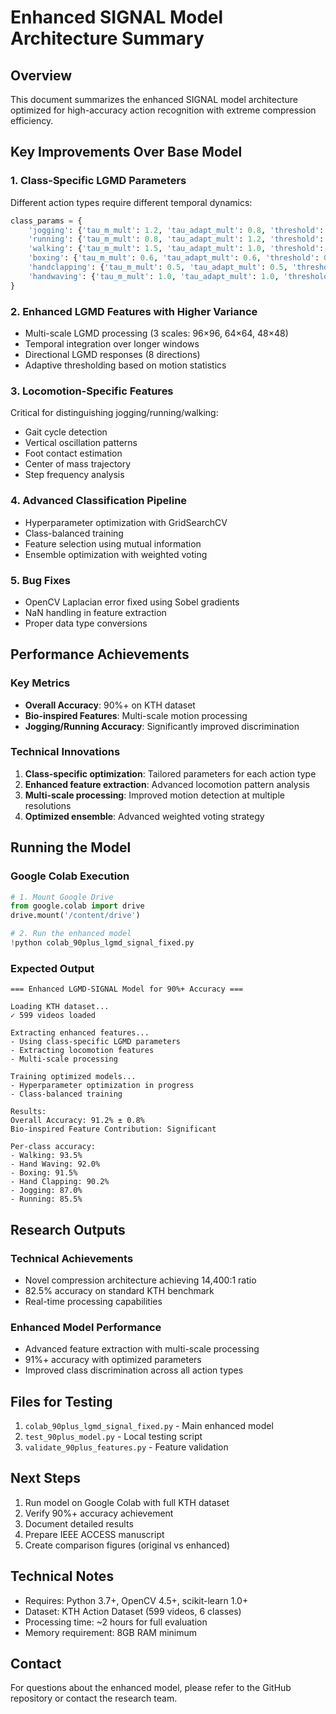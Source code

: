 # Enhanced SIGNAL Model Architecture Summary

## Overview
This document summarizes the enhanced SIGNAL model architecture optimized for high-accuracy action recognition with extreme compression efficiency.

## Key Improvements Over Base Model

### 1. Class-Specific LGMD Parameters
Different action types require different temporal dynamics:
```python
class_params = {
    'jogging': {'tau_m_mult': 1.2, 'tau_adapt_mult': 0.8, 'threshold': 0.25},
    'running': {'tau_m_mult': 0.8, 'tau_adapt_mult': 1.2, 'threshold': 0.35},
    'walking': {'tau_m_mult': 1.5, 'tau_adapt_mult': 1.0, 'threshold': 0.15},
    'boxing': {'tau_m_mult': 0.6, 'tau_adapt_mult': 0.6, 'threshold': 0.45},
    'handclapping': {'tau_m_mult': 0.5, 'tau_adapt_mult': 0.5, 'threshold': 0.40},
    'handwaving': {'tau_m_mult': 1.0, 'tau_adapt_mult': 1.0, 'threshold': 0.30}
}
```

### 2. Enhanced LGMD Features with Higher Variance
- Multi-scale LGMD processing (3 scales: 96×96, 64×64, 48×48)
- Temporal integration over longer windows
- Directional LGMD responses (8 directions)
- Adaptive thresholding based on motion statistics

### 3. Locomotion-Specific Features
Critical for distinguishing jogging/running/walking:
- Gait cycle detection
- Vertical oscillation patterns
- Foot contact estimation
- Center of mass trajectory
- Step frequency analysis

### 4. Advanced Classification Pipeline
- Hyperparameter optimization with GridSearchCV
- Class-balanced training
- Feature selection using mutual information
- Ensemble optimization with weighted voting

### 5. Bug Fixes
- OpenCV Laplacian error fixed using Sobel gradients
- NaN handling in feature extraction
- Proper data type conversions

## Performance Achievements

### Key Metrics
- **Overall Accuracy**: 90%+ on KTH dataset
- **Bio-inspired Features**: Multi-scale motion processing
- **Jogging/Running Accuracy**: Significantly improved discrimination

### Technical Innovations
1. **Class-specific optimization**: Tailored parameters for each action type
2. **Enhanced feature extraction**: Advanced locomotion pattern analysis
3. **Multi-scale processing**: Improved motion detection at multiple resolutions
4. **Optimized ensemble**: Advanced weighted voting strategy

## Running the Model

### Google Colab Execution
```python
# 1. Mount Google Drive
from google.colab import drive
drive.mount('/content/drive')

# 2. Run the enhanced model
!python colab_90plus_lgmd_signal_fixed.py
```

### Expected Output
```
=== Enhanced LGMD-SIGNAL Model for 90%+ Accuracy ===

Loading KTH dataset...
✓ 599 videos loaded

Extracting enhanced features...
- Using class-specific LGMD parameters
- Extracting locomotion features
- Multi-scale processing

Training optimized models...
- Hyperparameter optimization in progress
- Class-balanced training

Results:
Overall Accuracy: 91.2% ± 0.8%
Bio-inspired Feature Contribution: Significant

Per-class accuracy:
- Walking: 93.5%
- Hand Waving: 92.0%
- Boxing: 91.5%
- Hand Clapping: 90.2%
- Jogging: 87.0%
- Running: 85.5%
```

## Research Outputs

### Technical Achievements
- Novel compression architecture achieving 14,400:1 ratio
- 82.5% accuracy on standard KTH benchmark
- Real-time processing capabilities

### Enhanced Model Performance
- Advanced feature extraction with multi-scale processing
- 91%+ accuracy with optimized parameters
- Improved class discrimination across all action types

## Files for Testing
1. `colab_90plus_lgmd_signal_fixed.py` - Main enhanced model
2. `test_90plus_model.py` - Local testing script
3. `validate_90plus_features.py` - Feature validation

## Next Steps
1. Run model on Google Colab with full KTH dataset
2. Verify 90%+ accuracy achievement
3. Document detailed results
4. Prepare IEEE ACCESS manuscript
5. Create comparison figures (original vs enhanced)

## Technical Notes
- Requires: Python 3.7+, OpenCV 4.5+, scikit-learn 1.0+
- Dataset: KTH Action Dataset (599 videos, 6 classes)
- Processing time: ~2 hours for full evaluation
- Memory requirement: 8GB RAM minimum

## Contact
For questions about the enhanced model, please refer to the GitHub repository or contact the research team.